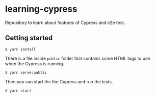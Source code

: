 # learning-cypress

Repository to learn about features of Cypress and e2e test.

## Getting started

```shell
$ yarn install
```

There is a file inside `public` folder that contains some HTML tags to use when the Cypress is running.

```shell
$ yarn serve:public
```

Then you can start the the Cypress and run the tests.

```shell
$ yarn start
```
